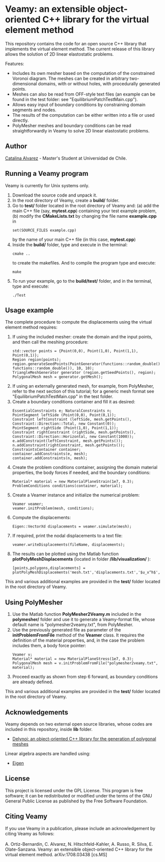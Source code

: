 <h1> Veamy: an extensible object-oriented C++ library for the virtual element method </h1>
This repository contains the code for an open source C++ library that implements the virtual element method. The current 
release of this library allows the solution of 2D linear elastostatic problems.  

Features:
<ul>
<li> Includes its own mesher based on the computation of the constrained Voronoi
diagram. The meshes can be created in arbitrary two-dimensional domains, with or without holes, 
with procedurally generated points.</li>
<li> Meshes can also be read from OFF-style text files (an example can be found in the test folder: see "EquilibriumPatchTestMain.cpp").</li>
<li> Allows easy input of boundary conditions by constraining domain segments and nodes.</li>
<li> The results of the computation can be either written into a file or used directly. </li>
<li> PolyMesher meshes and boundary conditions can be read straightforwardly in Veamy to solve 2D linear elastostatic 
problems.</li>
</ul>

<h2>Author</h2>
<a href="https://github.com/capalvarez">Catalina Alvarez</a> -  Master's Student at Universidad de Chile.

<h2>Running a Veamy program</h2>
Veamy is currently for Unix systems only. 
<ol>
<li> Download the source code and unpack it. </li>
<li> In the root directory of Veamy, create a <b>build/</b> folder.</li>
<li> Go to <b>test/</b> folder located in the root directory of Veamy and: (a) add the main C++ file 
(say, <b>mytest.cpp</b>) containing your test example problem, (b)  modify the <b>CMakeLists.txt</b> 
by changing the file name <b>example.cpp</b> in <pre><code>set(SOURCE_FILES example.cpp)</pre></code></li> by the name 
of your main C++ file (in this case, <b>mytest.cpp</b>)
<li> Inside the <b>build/</b> folder, type and execute in the terminal:
<pre><code>cmake .. </code></pre> to create the makefiles. And to compile the program type and execute:
<pre><code>make </code></pre></li>
<li> To run your example, go to the <b>build/test/</b> folder, and in the terminal, type and execute:
<pre><code>./Test</pre></code> 
</ol>

<h2>Usage example</h2>
The complete procedure to compute the displacements using the virtual element method requires:
<ol>
<li>If using the included mesher: create the domain and the input points, and then call the meshing procedure: <br>
<pre><code>std::vector<Point> points = {Point(0,0), Point(1,0), Point(1,1), Point(0,1)};
Region region(points); 
region.generateSeedPoints(PointGenerator(functions::random_double(), functions::random_double()), 10, 10);
TriangleMeshGenerator generator (region.getSeedPoints(), region);
PolygonalMesh mesh = generator.getMesh();</code></pre></li>
<li>If using an externally generated mesh, for example, from PolyMesher, refer to the next section of this tutorial; for a generic mesh format see "EquilibriumPatchTestMain.cpp" in the test folder. </li>
<li>Create a boundary conditions container and fill it as desired: <br>
<pre><code>EssentialConstraints e; NaturalConstraints n;
PointSegment leftSide (Point(0,0), Point(0,1));
Constraint leftConstraint (leftSide, mesh.getPoints(), Constraint::Direction::Total, new Constant(0));
PointSegment rightSide (Point(1,0), Point(1,1));
Constraint rightConstraint (rightSide, mesh.getPoints(), Constraint::Direction::Horizontal, new Constant(1000));
e.addConstraint(leftConstraint, mesh.getPoints());
n.addConstraint(rightConstraint, mesh.getPoints());
ConstraintsContainer container;
container.addConstraints(e, mesh);
container.addConstraints(n, mesh);</code></pre></li>
<li>Create the problem conditions container, assigning the domain material properties, the body forces if needed, and 
the boundary conditions: 
<pre><code>Material* material = new MaterialPlaneStrain(1e7, 0.3);
ProblemConditions conditions(container, material);</code></pre></li>
<li>Create a Veamer instance and initialize the numerical problem: 
<pre><code>Veamer veamer;
veamer.initProblem(mesh, conditions);</code></pre></li>
<li>Compute the displacements: 
<pre><code>Eigen::VectorXd displacements = veamer.simulate(mesh);</code></pre></li>
<li>If required, print the nodal displacements to a text file:<br>
<pre><code>veamer.writeDisplacements(fileName, displacements);</code></pre></li>
<li>The results can be plotted using the Matlab function <b>plotPolyMeshDisplacements</b> (located in folder <b>/lib/visualization/</b> ):
<pre><code>[points,polygons,displacements] = plotPolyMeshDisplacements('mesh.txt','displacements.txt','$u_x^h$','$u_y^h$','$||u^h||$');</code></pre>
</ol>

This and various additional examples are provided in the <b>test/</b> folder located in the root directory of Veamy. 

<h2>Using PolyMesher</h2>
<ol>
<li>Use the Matlab function <b>PolyMesher2Veamy.m</b> included  in the <b>polymesher/</b> folder and use it to generate a Veamy-format file, whose
default name is "polymesher2veamy.txt", from PolyMesher. </li>
<li>Use the previously generated file as parameter of the <b>initProblemFromFile</b> method of the <b>Veamer</b> class. It 
requires the definition of the material properties, and, in the case the problem includes them, a body force pointer:
<pre><code>Veamer v;
Material* material = new MaterialPlaneStress(1e7, 0.3);
PolygonalMesh mesh = v.initProblemFromFile("polymesher2veamy.txt", material); </code></pre></li>
<li>Proceed exactly as shown from step 6 forward, as boundary conditions are already defined.</li>
</ol>

This and various additional examples are provided in the <b>test/</b> folder located in the root directory of Veamy. 

<h2>Acknowledgements</h2>
Veamy depends on two external open source libraries, whose codes are included in this repository, inside <b>lib</b> folder. 
<ul>
<li><a href="https://github.com/capalvarez/Delynoi"> Delynoi: an object-oriented C++ library for the generation of polygonal meshes </a></li>
</ul>
Linear algebra aspects are handled using:
<ul>
<li><a href="http://eigen.tuxfamily.org"> Eigen </a></li>
</ul>

<h2>License</h2>
This project is licensed under the GPL License. This program is free software; 
it can be redistributed or modified under the terms of the GNU General Public License as published by
the Free Software Foundation.

<h2>Citing Veamy</h2>
If you use Veamy in a publication, please include an acknowledgement by citing Veamy as follows: <br /><br />
A. Ortiz-Bernardin, C. Alvarez, N. Hitschfeld-Kahler, A. Russo, R. Silva, E. Olate-Sanzana. Veamy: an extensible object-oriented C++ library for the virtual element method. arXiv:1708.03438 [cs.MS]
